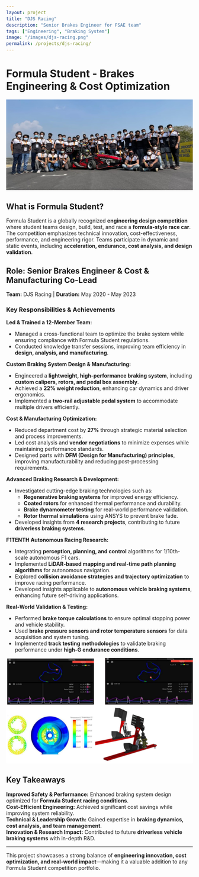 ```yaml
---
layout: project
title: "DJS Racing"
description: "Senior Brakes Engineer for FSAE team"
tags: ["Engineering", "Braking System"]
image: "/images/djs-racing.png"
permalink: /projects/djs-racing/
---
```


# **Formula Student - Brakes Engineering & Cost Optimization**
![DJS Racing](/images/djs-racing_kari.png)
## **What is Formula Student?**
Formula Student is a globally recognized **engineering design competition** where student teams design, build, test, and race a **formula-style race car**. The competition emphasizes technical innovation, cost-effectiveness, performance, and engineering rigor. Teams participate in dynamic and static events, including **acceleration, endurance, cost analysis, and design validation**.

## **Role: Senior Brakes Engineer & Cost & Manufacturing Co-Lead**
**Team:** DJS Racing | **Duration:** May 2020 - May 2023

### **Key Responsibilities & Achievements**
 **Led & Trained a 12-Member Team:**
- Managed a cross-functional team to optimize the brake system while ensuring compliance with Formula Student regulations.
- Conducted knowledge transfer sessions, improving team efficiency in **design, analysis, and manufacturing**.

 **Custom Braking System Design & Manufacturing:**
- Engineered a **lightweight, high-performance braking system**, including **custom calipers, rotors, and pedal box assembly**.
- Achieved a **22% weight reduction**, enhancing car dynamics and driver ergonomics.
- Implemented a **two-rail adjustable pedal system** to accommodate multiple drivers efficiently.

 **Cost & Manufacturing Optimization:**
- Reduced department cost by **27%** through strategic material selection and process improvements.
- Led cost analysis and **vendor negotiations** to minimize expenses while maintaining performance standards.
- Designed parts with **DFM (Design for Manufacturing) principles**, improving manufacturability and reducing post-processing requirements.

 **Advanced Braking Research & Development:**
- Investigated cutting-edge braking technologies such as:
  - **Regenerative braking systems** for improved energy efficiency.
  - **Coated rotors** for enhanced thermal performance and durability.
  - **Brake dynamometer testing** for real-world performance validation.
  - **Rotor thermal simulations** using ANSYS to prevent brake fade.
- Developed insights from **4 research projects**, contributing to future **driverless braking systems**.

**F1TENTH Autonomous Racing Research:**
- Integrating **perception, planning, and control** algorithms for 1/10th-scale autonomous F1 cars.
- Implemented **LiDAR-based mapping and real-time path planning algorithms** for autonomous navigation.
- Explored **collision avoidance strategies and trajectory optimization** to improve racing performance.
- Developed insights applicable to **autonomous vehicle braking systems**, enhancing future self-driving applications.

 **Real-World Validation & Testing:**
- Performed **brake torque calculations** to ensure optimal stopping power and vehicle stability.
- Used **brake pressure sensors and rotor temperature sensors** for data acquisition and system tuning.
- Implemented **track testing methodologies** to validate braking performance under **high-G endurance conditions**.

![Design And Simulation](/images/racing_0.png)

## **Key Takeaways**
 **Improved Safety & Performance:** Enhanced braking system design optimized for **Formula Student racing conditions**.  
 **Cost-Efficient Engineering:** Achieved significant cost savings while improving system reliability.  
 **Technical & Leadership Growth:** Gained expertise in **braking dynamics, cost analysis, and team management**.  
 **Innovation & Research Impact:** Contributed to future **driverless vehicle braking systems** with in-depth R&D.  

---
This project showcases a strong balance of **engineering innovation, cost optimization, and real-world impact**—making it a valuable addition to any Formula Student competition portfolio. 

